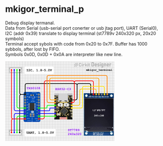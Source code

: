 # mkigor_terminal_p
Debug display termanal.<br>
Data from Serial (usb-serial port conerter or usb jtag port), UART (Serial0), I2C (addr 0x39) translate to display terminal (st7789v 240x320 px, 20x20 symbols)<br>
Terminal accept sybols with code from 0x20 to 0x7F. Buffer has 1000 sybbols, after lost by FIFO.<br>
Symbols 0x0D, 0x0D + 0x0A are interpreter like new line.<br>

<img src="images/mkigor_terminal.png" alt="Scheme" style="width:70%; height:auto;"><BR>
